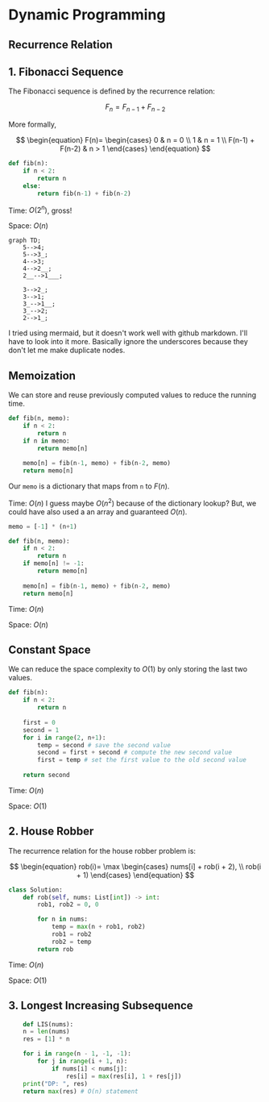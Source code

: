 # Dynamic Programming

## Recurrence Relation

## 1. Fibonacci Sequence

The Fibonacci sequence is defined by the recurrence relation:

$$F_n = F_{n-1} + F_{n-2}$$

More formally,

$$
\begin{equation}
F(n)=
    \begin{cases}
        0 & n = 0 \\
        1 & n = 1 \\
        F(n-1) + F(n-2) & n > 1
    \end{cases}
\end{equation}
$$

```python
def fib(n):
    if n < 2:
        return n
    else:
        return fib(n-1) + fib(n-2)
```

Time: $O(2^n)$, gross!

Space: $O(n)$

```mermaid
graph TD;
    5-->4;
    5-->3_;
    4-->3;
    4-->2__;
    2__-->1___;

    3-->2_;
    3-->1;
    3_-->1__;
    3_-->2;
    2-->1_;
```

I tried using mermaid, but it doesn't work well with github markdown. I'll have to look into it more. Basically ignore the underscores because they don't let me make duplicate nodes.

## Memoization

We can store and reuse previously computed values to reduce the running time.

```python
def fib(n, memo):
    if n < 2:
        return n
    if n in memo:
        return memo[n]
    
    memo[n] = fib(n-1, memo) + fib(n-2, memo)
    return memo[n]
```

Our `memo` is a dictionary that maps from `n` to $F(n)$.

Time: $O(n)$ I guess maybe $O(n^2)$ because of the dictionary lookup? But, we could have also used a an array and guaranteed $O(n)$.

```python
memo = [-1] * (n+1)

def fib(n, memo):
    if n < 2:
        return n
    if memo[n] != -1:
        return memo[n]
    
    memo[n] = fib(n-1, memo) + fib(n-2, memo)
    return memo[n]
```

Time: $O(n)$

Space: $O(n)$

## Constant Space

We can reduce the space complexity to $O(1)$ by only storing the last two values.

```python
def fib(n):
    if n < 2:
        return n
    
    first = 0
    second = 1
    for i in range(2, n+1):
        temp = second # save the second value
        second = first + second # compute the new second value
        first = temp # set the first value to the old second value
    
    return second
```

Time: $O(n)$

Space: $O(1)$

## 2. House Robber

The recurrence relation for the house robber problem is:

$$
\begin{equation}
rob(i)= \max
    \begin{cases}
       nums[i] + rob(i + 2), \\
       rob(i + 1)
    \end{cases}
\end{equation}
$$

```python
class Solution:
    def rob(self, nums: List[int]) -> int:
        rob1, rob2 = 0, 0

        for n in nums:
            temp = max(n + rob1, rob2)
            rob1 = rob2
            rob2 = temp
        return rob
```

Time: $O(n)$

Space: $O(1)$

## 3. Longest Increasing Subsequence

```python
    def LIS(nums):
    n = len(nums)
    res = [1] * n

    for i in range(n - 1, -1, -1):
        for j in range(i + 1, n):
            if nums[i] < nums[j]:
                res[i] = max(res[i], 1 + res[j])
    print("DP: ", res)
    return max(res) # O(n) statement
```
